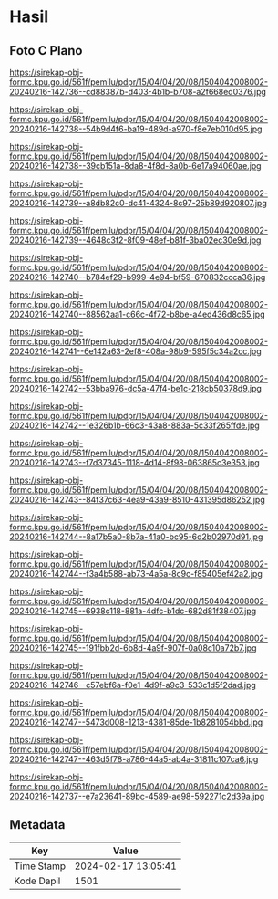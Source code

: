 # Hasil

## Foto C Plano

https://sirekap-obj-formc.kpu.go.id/561f/pemilu/pdpr/15/04/04/20/08/1504042008002-20240216-142736--cd88387b-d403-4b1b-b708-a2f668ed0376.jpg

https://sirekap-obj-formc.kpu.go.id/561f/pemilu/pdpr/15/04/04/20/08/1504042008002-20240216-142738--54b9d4f6-ba19-489d-a970-f8e7eb010d95.jpg

https://sirekap-obj-formc.kpu.go.id/561f/pemilu/pdpr/15/04/04/20/08/1504042008002-20240216-142738--39cb151a-8da8-4f8d-8a0b-6e17a94060ae.jpg

https://sirekap-obj-formc.kpu.go.id/561f/pemilu/pdpr/15/04/04/20/08/1504042008002-20240216-142739--a8db82c0-dc41-4324-8c97-25b89d920807.jpg

https://sirekap-obj-formc.kpu.go.id/561f/pemilu/pdpr/15/04/04/20/08/1504042008002-20240216-142739--4648c3f2-8f09-48ef-b81f-3ba02ec30e9d.jpg

https://sirekap-obj-formc.kpu.go.id/561f/pemilu/pdpr/15/04/04/20/08/1504042008002-20240216-142740--b784ef29-b999-4e94-bf59-670832ccca36.jpg

https://sirekap-obj-formc.kpu.go.id/561f/pemilu/pdpr/15/04/04/20/08/1504042008002-20240216-142740--88562aa1-c66c-4f72-b8be-a4ed436d8c65.jpg

https://sirekap-obj-formc.kpu.go.id/561f/pemilu/pdpr/15/04/04/20/08/1504042008002-20240216-142741--6e142a63-2ef8-408a-98b9-595f5c34a2cc.jpg

https://sirekap-obj-formc.kpu.go.id/561f/pemilu/pdpr/15/04/04/20/08/1504042008002-20240216-142742--53bba976-dc5a-47f4-be1c-218cb50378d9.jpg

https://sirekap-obj-formc.kpu.go.id/561f/pemilu/pdpr/15/04/04/20/08/1504042008002-20240216-142742--1e326b1b-66c3-43a8-883a-5c33f265ffde.jpg

https://sirekap-obj-formc.kpu.go.id/561f/pemilu/pdpr/15/04/04/20/08/1504042008002-20240216-142743--f7d37345-1118-4d14-8f98-063865c3e353.jpg

https://sirekap-obj-formc.kpu.go.id/561f/pemilu/pdpr/15/04/04/20/08/1504042008002-20240216-142743--84f37c63-4ea9-43a9-8510-431395d86252.jpg

https://sirekap-obj-formc.kpu.go.id/561f/pemilu/pdpr/15/04/04/20/08/1504042008002-20240216-142744--8a17b5a0-8b7a-41a0-bc95-6d2b02970d91.jpg

https://sirekap-obj-formc.kpu.go.id/561f/pemilu/pdpr/15/04/04/20/08/1504042008002-20240216-142744--f3a4b588-ab73-4a5a-8c9c-f85405ef42a2.jpg

https://sirekap-obj-formc.kpu.go.id/561f/pemilu/pdpr/15/04/04/20/08/1504042008002-20240216-142745--6938c118-881a-4dfc-b1dc-682d81f38407.jpg

https://sirekap-obj-formc.kpu.go.id/561f/pemilu/pdpr/15/04/04/20/08/1504042008002-20240216-142745--191fbb2d-6b8d-4a9f-907f-0a08c10a72b7.jpg

https://sirekap-obj-formc.kpu.go.id/561f/pemilu/pdpr/15/04/04/20/08/1504042008002-20240216-142746--c57ebf6a-f0e1-4d9f-a9c3-533c1d5f2dad.jpg

https://sirekap-obj-formc.kpu.go.id/561f/pemilu/pdpr/15/04/04/20/08/1504042008002-20240216-142747--5473d008-1213-4381-85de-1b8281054bbd.jpg

https://sirekap-obj-formc.kpu.go.id/561f/pemilu/pdpr/15/04/04/20/08/1504042008002-20240216-142747--463d5f78-a786-44a5-ab4a-31811c107ca6.jpg

https://sirekap-obj-formc.kpu.go.id/561f/pemilu/pdpr/15/04/04/20/08/1504042008002-20240216-142737--e7a23641-89bc-4589-ae98-592271c2d39a.jpg


## Metadata

| Key        | Value               |
| ---------- | ------------------- |
| Time Stamp | 2024-02-17 13:05:41 |
| Kode Dapil | 1501                |



